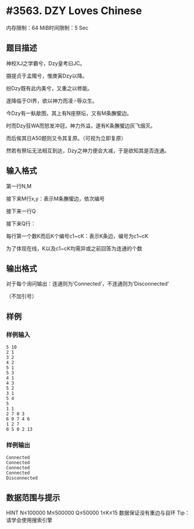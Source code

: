 # #3563. DZY Loves Chinese

内存限制：64 MiB时间限制：5 Sec

## 题目描述

神校XJ之学霸兮，Dzy皇考曰JC。

摄提贞于孟陬兮，惟庚寅Dzy以降。

纷Dzy既有此内美兮，又重之以修能。

遂降临于OI界，欲以神力而凌♂辱众生。

 

今Dzy有一魞歄图，其上有N座祭坛，又有M条膴蠁边。

时而Dzy狂WA而怒发冲冠，神力外溢，遂有K条膴蠁边灰飞烟灭。

而后俟其日A50题则又令其复原。（可视为立即复原）

然若有祭坛无法相互到达，Dzy之神力便会大减，于是欲知其是否连通。

## 输入格式

第一行N,M

接下来M行x,y：表示M条膴蠁边，依次编号

接下来一行Q

接下来Q行：

每行第一个数K而后K个编号c1~cK：表示K条边，编号为c1~cK

为了体现在线，K以及c1~cK均需异或之前回答为连通的个数

## 输出格式

对于每个询问输出：连通则为&lsquo;Connected&rsquo;，不连通则为&lsquo;Disconnected&rsquo;

（不加引号）

## 样例

### 样例输入

    
    5 10
    2 1
    3 2
    4 2
    5 1
    5 3
    4 1
    4 3
    5 2
    3 1
    5 4
    5
    1 1
    2 7 0 3
    6 0 7 4 6
    1 2 7
    0 5 0 2 13
    
    

### 样例输出

    
    Connected
    Connected
    Connected
    Connected
    Disconnected
     
    

## 数据范围与提示

HINT
N&le;100000 M&le;500000 Q&le;50000 1&le;K&le;15
数据保证没有重边与自环
Tip：请学会使用搜索引擎
 
